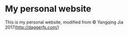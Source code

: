 # My personal website

This is my personal website, modified from © Yangqing Jia 2017(http://daggerfs.com/)

